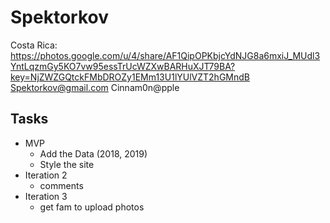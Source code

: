 # Spektorkov

Costa Rica: https://photos.google.com/u/4/share/AF1QipOPKbjcYdNJG8a6mxiJ_MUdl3YntLqzmGy5KO7vw95essTrUcWZXwBARHuXJT79BA?key=NjZWZGQtckFMbDROZy1EMm13U1lYUlVZT2hGMndB
Spektorkov@gmail.com Cinnam0n@pple

## Tasks
- MVP
    - Add the Data (2018, 2019)
    - Style the site
- Iteration 2
    - comments
- Iteration 3
    - get fam to upload photos